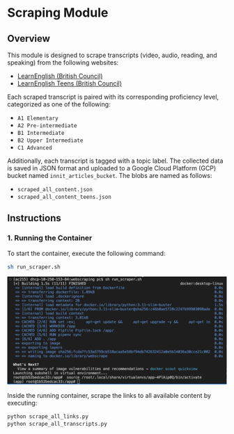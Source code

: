 # Scraping Module

## Overview

This module is designed to scrape transcripts (video, audio, reading, and speaking) from the following websites:

- [LearnEnglish (British Council)](https://learnenglish.britishcouncil.org)
- [LearnEnglish Teens (British Council)](https://learnenglishteens.britishcouncil.org)

Each scraped transcript is paired with its corresponding proficiency level, categorized as one of the following:

- `A1 Elementary`
- `A2 Pre-intermediate`
- `B1 Intermediate`
- `B2 Upper Intermediate`
- `C1 Advanced`

Additionally, each transcript is tagged with a topic label. The collected data is saved in JSON format and uploaded to a Google Cloud Platform (GCP) bucket named `innit_articles_bucket`. The blobs are named as follows:

- `scraped_all_content.json`
- `scraped_all_content_teens.json`

## Instructions

### 1. Running the Container

To start the container, execute the following command:

```bash
sh run_scraper.sh
```

![Screenshot of running container](./container_screenshot.png)

Inside the running container, scrape the links to all available content by executing:

```python
python scrape_all_links.py
python scrape_all_transcripts.py
```
